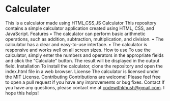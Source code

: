 # Calculater
This is a calculator made using HTML,CSS,JS
Calculator
This repository contains a simple calculator application created using HTML, CSS, and JavaScript.
Features
•	The calculator can perform basic arithmetic operations, such as addition, subtraction, multiplication, and division.
•	The calculator has a clear and easy-to-use interface.
•	The calculator is responsive and works well on all screen sizes.
How to use
To use the calculator, simply enter the numbers and operators in the appropriate fields and click the "Calculate" button. The result will be displayed in the output field.
Installation
To install the calculator, clone the repository and open the index.html file in a web browser.
License
The calculator is licensed under the MIT License.
Contributing
Contributions are welcome! Please feel free to open a pull request if you have any improvements or bug fixes.
Contact
If you have any questions, please contact me at codewithkhush@gmail.com.
I hope this helps!

